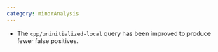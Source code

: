 ```yaml
---
category: minorAnalysis
---
```

* The `cpp/uninitialized-local` query has been improved to produce fewer false positives.
